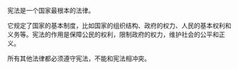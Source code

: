 宪法是一个国家最根本的法律。

它规定了国家的基本制度，比如国家的组织结构、政府的权力、人民的基本权利和义务等。宪法的作用是保障公民的权利，限制政府的权力，维护社会的公平和正义。

所有其他法律都必须遵守宪法，不能和宪法相冲突。
